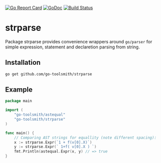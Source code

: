 [![Go Report Card](https://goreportcard.com/badge/github.com/go-toolsmith/strparse)](https://goreportcard.com/report/github.com/go-toolsmith/strparse)
[![GoDoc](https://godoc.org/github.com/go-toolsmith/strparse?status.svg)](https://godoc.org/github.com/go-toolsmith/strparse)
[![Build Status](https://travis-ci.org/go-toolsmith/strparse.svg?branch=master)](https://travis-ci.org/go-toolsmith/strparse)


# strparse

Package strparse provides convenience wrappers around `go/parser` for simple
expression, statement and declaretion parsing from string.

## Installation

```bash
go get github.com/go-toolsmith/strparse
```

## Example

```go
package main

import (
	"go-toolsmith/astequal"
	"go-toolsmith/strparse"
)

func main() {
	// Comparing AST strings for equallity (note different spacing):
	x := strparse.Expr(`1 + f(v[0].X)`)
	y := strparse.Expr(` 1+f( v[0].X ) `)
	fmt.Println(astequal.Expr(x, y) // => true
}
```
